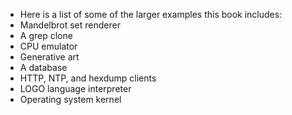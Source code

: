 - Here is a list of some of the larger examples this book includes:
- Mandelbrot set renderer
- A grep clone
- CPU emulator
- Generative art
- A database
- HTTP, NTP, and hexdump clients
- LOGO language interpreter
- Operating system kernel

